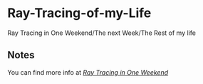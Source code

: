 # Ray-Tracing-of-my-Life
Ray Tracing in One Weekend/The next Week/The Rest of my life

## Notes
You can find more info at [_Ray Tracing in One Weekend_](https://raytracing.github.io/books/RayTracingInOneWeekend.html)


